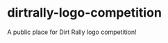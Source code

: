 dirtrally-logo-competition
==========================

A public place for Dirt Rally logo competition!